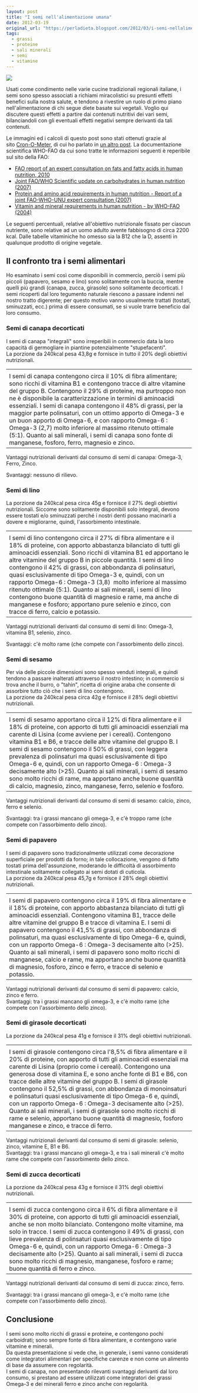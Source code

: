 ```yaml
---
layout: post
title: "I semi nell'alimentazione umana"
date: 2012-03-19
original_url: "https://perladieta.blogspot.com/2012/03/i-semi-nellalimentazione-umana.html"
tags:
  - grassi
  - proteine
  - sali minerali
  - semi
  - vitamine
---
```


[![](/assets//assets/43c0e045085e80d0.png)](http://perladieta.blogspot.it/2012/03/i-semi-nellalimentazione-umana.html)

Usati come condimento nelle varie cucine tradizionali regionali italiane, i semi sono spesso associati a richiami miracolistici su presunti effetti benefici sulla nostra salute, e tendono a rivestire un ruolo di primo piano nell'alimentazione di chi segue diete basate sui vegetali. Voglio qui discutere questi effetti a partire dai contenuti nutritivi dei vari semi, bilanciandoli con gli eventuali effetti negativi sempre derivanti da tali contenuti.

Le immagini ed i calcoli di questo post sono stati ottenuti grazie al sito [Cron-O-Meter](http://cronometer.com/), di cui ho parlato in [un altro post](http://perladieta.blogspot.com/2012/01/cron-o-meter-power-your-diet-with.html). La documentazione scientifica WHO-FAO da cui sono tratte le informazioni seguenti è reperibile sul sito della FAO:

* [FAO report of an expert consultation on fats and fatty acids in human nutrition, 2010](http://www.who.int/nutrition/publications/nutrientrequirements/fatsandfattyacids_humannutrition/en/index.html)
* [Joint FAO/WHO Scientific update on carbohydrates in human nutrition (2007)](http://www.who.int/nutrition/publications/nutrientrequirements/scientific_update_carbohydrates/en/index.html)
* [Protein and amino acid requirements in human nutrition - Report of a joint FAO-WHO-UNU expert consultation (2007)](http://www.who.int/nutrition/publications/nutrientrequirements/WHO_TRS_935/en/index.html)
* [Vitamin and mineral requirements in human nutrition - by WHO-FAO (2004)](http://www.who.int/nutrition/publications/micronutrients/9241546123/en/index.html)

Le seguenti percentuali, relative all'obiettivo nutrizionale fissato per ciascun nutriente, sono relative ad un uomo adulto avente fabbisogno di circa 2200 kcal. Dalle tabelle vitaminiche ho omesso sia la B12 che la D, assenti in qualunque prodotto di origine vegetale.

Il confronto tra i semi alimentari
----------------------------------

Ho esaminato i semi così come disponibili in commercio, perciò i semi più piccoli (papavero, sesamo e lino) sono solitamente con la buccia, mentre quelli più grandi (canapa, zucca, girasole) sono solitamente decorticati. I semi ricoperti dal loro tegumento naturale riescono a passare indenni nel nostro tratto digerente; per questo motivo vanno usualmente trattati (tostati, sminuzzati, ecc.) prima di essere consumati, se si vuole trarre beneficio dal loro consumo.

### Semi di canapa decorticati

I semi di canapa "integrali" sono irreperibili in commercio data la loro capacità di germogliare in piantine potenzialmente "stupefacenti".  
La porzione da 240kcal pesa 43,8g e fornisce in tutto il 20% degli obiettivi nutrizionali.  

|  |
| --- |
|  |
| I semi di canapa contengono circa il 10% di fibra alimentare; sono ricchi di vitamina B1 e contengono tracce di altre vitamine del gruppo B. Contengono il 29% di proteine, ma purtroppo non ne è disponibile la caratterizzazione in termini di aminoacidi essenziali. I semi di canapa contengono il 48% di grassi, per la maggior parte polinsaturi, con un ottimo apporto di Omega-3 e un buon apporto di Omega-6, e con rapporto Omega-6 : Omega-3 (2,7) molto inferiore al massimo ritenuto ottimale (5:1). Quanto ai sali minerali, i semi di canapa sono fonte di manganese, fosforo, ferro, magnesio e zinco. |

  
  
Vantaggi nutrizionali derivanti dal consumo di semi di canapa: Omega-3, Ferro, Zinco.

Svantaggi: nessuno di rilievo.

### Semi di lino

La porzione da 240kcal pesa circa 45g e fornisce il 27% degli obiettivi nutrizionali. Siccome sono solitamente disponibili solo integrali, devono essere tostati e/o sminuzzati perché i nostri denti possano macinarli a dovere e migliorarne, quindi, l'assorbimento intestinale.  

|  |
| --- |
|  |
| I semi di lino contengono circa il 27% di fibra alimentare e il 18% di proteine, con apporto abbastanza bilanciato di tutti gli aminoacidi essenziali. Sono ricchi di vitamina B1 ed apportano le altre vitamine del gruppo B in piccole quantità. I semi di lino contengono il 42% di grassi, con abbondanza di polinsaturi, quasi esclusivamente di tipo Omega-3 e, quindi, con un rapporto Omega-6 : Omega-3 (3,8)  molto inferiore al massimo ritenuto ottimale (5:1). Quanto ai sali minerali, i semi di lino contengono buone quantità di magnesio e rame, ma anche di manganese e fosforo; apportano pure selenio e zinco, con tracce di ferro, calcio e potassio. |

  
  
  
Vantaggi nutrizionali derivanti dal consumo di semi di lino: Omega-3, vitamina B1, selenio, zinco.  

Svantaggi: c'è molto rame (che compete con l'assorbimento dello zinco).

  
  

### Semi di sesamo

Per via delle piccole dimensioni sono spesso venduti integrali, e quindi tendono a passare inalterati attraverso il nostro intestino; in commercio si trova anche il burro, o "tahin", ricetta di origine araba che consente di assorbire tutto ciò che i semi di lino contengono.  
La porzione da 240kcal pesa circa 42g e fornisce il 28% degli obiettivi nutrizionali.  

|  |
| --- |
|  |
| I semi di sesamo apportano circa il 12% di fibra alimentare e il 18% di proteine, con apporto di tutti gli aminoacidi essenziali ma carente di Lisina (come avviene per i cereali). Contengono vitamina B1 e B6, e tracce delle altre vitamine del gruppo B. I semi di sesamo contengono il 50% di grassi, con leggera prevalenza di polinsaturi ma quasi esclusivamente di tipo Omega-6 e, quindi, con un rapporto Omega-6 : Omega-3 decisamente alto (>25). Quanto ai sali minerali, i semi di sesamo sono molto ricchi di rame, ma apportano anche buone quantità di calcio, magnesio, zinco, manganese, ferro, selenio e fosforo. |

  
  

Vantaggi nutrizionali derivanti dal consumo di semi di sesamo: calcio, zinco, ferro e selenio.

Svantaggi: tra i grassi mancano gli omega-3, e c'è troppo rame (che compete con l'assorbimento dello zinco).

  
  

### Semi di papavero

I semi di papavero sono tradizionalmente utilizzati come decorazione superficiale per prodotti da forno; in tale collocazione, vengono di fatto tostati prima dell'assunzione, moderando le difficoltà di assorbimento intestinale solitamente collegato ai semi dotati di cuticola.  
La porzione da 240kcal pesa 45,7g e fornisce il 28% degli obiettivi nutrizionali.  

|  |
| --- |
|  |
| I semi di papavero contengono circa il 19% di fibra alimentare e il 18% di proteine, con apporto abbastanza bilanciato di tutti gli aminoacidi essenziali. Contengono vitamina B1, tracce delle altre vitamine del gruppo B e tracce di vitamina E. I semi di papavero contengono il 41,5% di grassi, con abbondanza di polinsaturi, ma quasi esclusivamente di tipo Omega-6 e, quindi, con un rapporto Omega-6 : Omega-3 decisamente alto (>25). Quanto ai sali minerali, i semi di papavero sono molto ricchi di manganese, calcio e rame, ma apportano anche buone quantità di magnesio, fosforo, zinco e ferro, e tracce di selenio e potassio. |

  
  
  
Vantaggi nutrizionali derivanti dal consumo di semi di papavero: calcio, zinco e ferro.  
Svantaggi: tra i grassi mancano gli omega-3, e c'è molto rame (che compete con l'assorbimento dello zinco).  
  
  

### Semi di girasole decorticati

La porzione da 240kcal pesa 41g e fornisce il 31% degli obiettivi nutrizionali.  

|  |
| --- |
|  |
| I semi di girasole contengono circa l'8,5% di fibra alimentare e il 20% di proteine, con apporto di tutti gli aminoacidi essenziali ma carente di Lisina (proprio come i cereali). Contengono una generosa dose di vitamina E, e sono anche fonte di B1 e B6, con tracce delle altre vitamine del gruppo B. I semi di girasole contengono il 52,5% di grassi, con abbondanza di monoinsaturi e polinsaturi quasi esclusivamente di tipo Omega-6 e, quindi, con un rapporto Omega-6 : Omega-3 decisamente alto (>25). Quanto ai sali minerali, i semi di girasole sono molto ricchi di rame e selenio, apportano buone quantità di magnesio, fosforo manganese e zinco, e tracce di ferro. |

  
  
Vantaggi nutrizionali derivanti dal consumo di semi di girasole: selenio, zinco, vitamine E, B1 e B6.  
Svantaggi: tra i grassi mancano gli omega-3, e tra i sali minerali c'è molto rame che compete con l'assorbimento dello zinco.  
  
  

### Semi di zucca decorticati

La porzione da 240kcal pesa 43g e fornisce il 31% degli obiettivi nutrizionali.  

|  |
| --- |
|  |
| I semi di zucca contengono circa il 6% di fibra alimentare e il 30% di proteine, con apporto di tutti gli aminoacidi essenziali, anche se non molto bilanciato. Contengono molte vitamine, ma solo in tracce. I semi di zucca contengono il 49% di grassi, con lieve prevalenza di polinsaturi quasi esclusivamente di tipo Omega-6 e, quindi, con un rapporto Omega-6 : Omega-3 decisamente alto (>25). Quanto ai sali minerali, i semi di zucca sono molto ricchi di magnesio, manganese, fosforo e rame; buone quantità di ferro e zinco. |

  
  
Vantaggi nutrizionali derivanti dal consumo di semi di zucca: zinco, ferro.  

Svantaggi: tra i grassi mancano gli omega-3, e c'è molto rame (che compete con l'assorbimento dello zinco).

Conclusione
-----------

I semi sono molto ricchi di grassi e proteine, e contengono pochi carboidrati; sono sempre fonte di fibra alimentare, e contengono varie vitamine e minerali.  
Da questa presentazione si vede che, in generale, i semi vanno considerati come integratori alimentari per specifiche carenze e non come un alimento di base da assumere con regolarità.  
I semi di canapa, non presentando rilevanti svantaggi derivanti dal loro consumo, si prestano ad essere utilizzati come integratori dei grassi Omega-3 e dei minerali ferro e zinco anche con regolarità.
